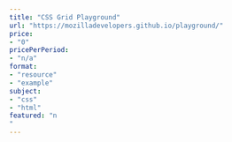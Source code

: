 ```yaml
---
title: "CSS Grid Playground"
url: "https://mozilladevelopers.github.io/playground/"
price: 
- "0"
pricePerPeriod: 
- "n/a"
format: 
- "resource"
- "example"
subject: 
- "css"
- "html"
featured: "n"
---
```

